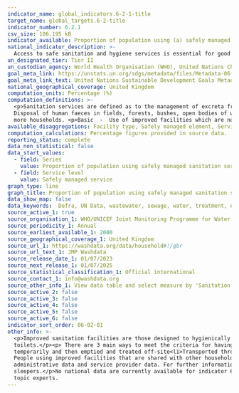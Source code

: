 ```yaml
---
indicator_name: global_indicators.6-2-1-title
target_name: global_targets.6-2-title
indicator_number: 6.2.1
csv_size: 106.195 kB
indicator_available: Proportion of population using (a) safely managed sanitation services
national_indicator_description: >-
  Access to safe sanitation and hygiene services is essential for good health, welfare and productivity and is widely recognized as a human right. The SDG target 6.2 relating to sanitation and hygiene aims to achieve this right through universal access to safely managed services.
un_designated_tier: Tier II
un_custodian_agency: World Health Organisation (WHO), United Nations Children's Fund (UNICEF)
goal_meta_link: https://unstats.un.org/sdgs/metadata/files/Metadata-06-02-01.pdf
goal_meta_link_text: United Nations Sustainable Development Goals Metadata (PDF 271 KB)
national_geographical_coverage: United Kingdom 
computation_units: Percentage (%)
computation_definitions: >-
  <p>Sanitation services are defined as to the management of excreta from the facilities used by individuals, through emptying and transport of excreta for treatment and eventual discharge or reuse.​​​​​​<p> The data follows JMP's five stage sanitation ladder - <p> Open defecation -
  Disposal of human faeces in fields, forests, bushes, open bodies of water, beaches and other open spaces or with solid waste. <p>Unimproved - Use of pit latrines without a slab or platform, hanging latrines or bucket latrines.<p>Limited -  Use of improved facilities shared between two or
  more households. <p>Basic  -  Use of improved facilities which are not shared with other households.<p>Safely managed - Use of improved facilities that are not shared with other households and where excreta are safely disposed of in situ or removed and treated offsite.</p>
available_disaggregations: Facility type, Safely managed element, Service level, Urban or rural residence.
computation_calculations: Percentage figures provided in source data.
reporting_status: complete
data_non_statistical: false
data_start_values:
  - field: Series
    value: Proportion of population using safely managed sanitation services (%)
  - field: Service level
    value: Safely managed service
graph_type: line
graph_title: Proportion of population using safely managed sanitation services (%)
data_show_map: false
data_keywords:  Defra, UN Data, wastewater, sewage, water, treatment, environment
source_active_1: true
source_organisation_1: WHO/UNICEF Joint Monitoring Programme for Water Supply, Sanitation and Hygiene (JMP)
source_periodicity_1: Annual
source_earliest_available_1: 2000
source_geographical_coverage_1: United Kingdom 
source_url_1: https://washdata.org/data/household#!/gbr
source_url_text_1: JMP Washdata
source_release_date_1: 01/07/2023
source_next_release_1: 01/07/2025
source_statistical_classification_1: Official international
source_contact_1: info@washdata.org
source_other_info_1: View data table and select measure by 'Sanitation' and see 'anaylse by service level', 'analyse by facility type' and 'analyse by safely managed criteria' for data.
source_active_2: false
source_active_3: false
source_active_4: false
source_active_5: false
source_active_6: false
indicator_sort_order: 06-02-01
other_info: >-
  <p>Improved sanitation facilities are those designed to hygienically separate excreta from human contact and include - flush/pour flush toilets connected to piped sewer systems, septic tanks or pit latrines; pit latrines with slabs (including ventilated pit latrines), and composting
  toilets.</p><p> There are 3 main ways to meet the criteria for having a safely managed sanitation service. People should use improved sanitation facilities which are not shared with other households, and the excreta produced should either be - <li>Treated and disposed in situ<li>Stored
  temporarily and then emptied and treated off-site<li>Transported through a sewer with wastewater and then treated off-site</li><p><p>If excreta from improved sanitation facilities are not safely managed, then people using those facilities are classed as having a basic sanitation service.
  People using improved facilities that are shared with other households are classified as having a basic sanitation service.<p>The data figures are estimated by JMP, drawing from a range of different data sources. Such as, representative household surveys, population and housing censuses,
  administrative data and service provider data. For further information on JMP data collection and methods for this indicator, please see <a href="https://washdata.org/monitoring/methods/data-sources">JMP monitoring</a>. At present, UK data does not account for homeless rough
  sleepers.</p>No national data are currently available for indicator 6.2.1 (b) 'Proportion of population with handwashing facilities with soap and water available at home'.</p> Data follows the UN specification for this indicator. This indicator has been identified in collaboration with
  topic experts.
---
```

